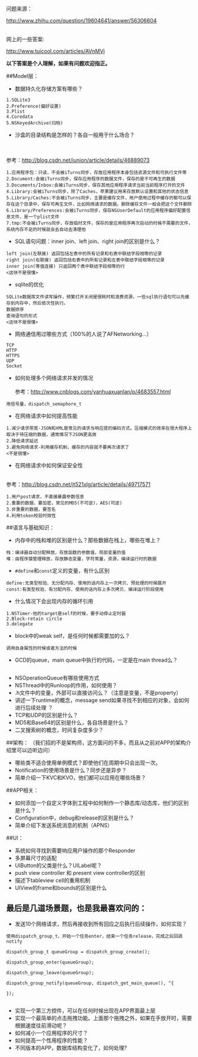 
<br><br><br>
问题来源：

<http://www.zhihu.com/question/19604641/answer/56306604>

<br>
网上的一些答案:<br>

<http://www.tuicool.com/articles/AVnMVj>

**以下答案是个人理解，如果有问题欢迎指正。**


##Model层：

* 数据持久化存储方案有哪些？

```
1.SQLite3
2.Preference(偏好设置)
3.Plist
4.Coredata
5.NSKeyedArchive(归档)
```

* 沙盒的目录结构是怎样的？各自一般用于什么场合？

<br><br>参考：<http://blog.csdn.net/iunion/article/details/46889073>

```
1.应用程序包：只读，不会被iTurns同步，存放应用程序本身包括资源文件和可执行文件等
2.Document:会被iTurns同步，保存应用程序的数据文件，保存的是不可再生的数据
3.Documents/Inbox:会被iTurns同步，保存其他应用程序请求当前当前程序打开的文件
4.Library:会被iTurns同步，除了Caches，苹果建议用来存放默认设置和其他的状态信息
5.Library/Caches:不会被iTurns同步，主要是缓存文件，用户使用过程中缓存的都可以保存在这个目录中，保存可再生文件，比如网络请求的数据。删除缓存文件一般会把这个文件删除
6.Library/Preferences:会被iTurns同步，保存NSUserDefault的应用程序偏好配置信息文件，是一个plist文件
7.tmp:不会被iTurns同步，存放临时文件，保存的是应用程序再次启动的时候不需要的文件，系统内存不足的时候就会去自动去清理他
```

* SQL语句问题：inner join、left join、right join的区别是什么？

```
left join(左联接) 返回包括左表中的所有记录和右表中联结字段相等的记录 
right join(右联接) 返回包括右表中的所有记录和左表中联结字段相等的记录
inner join(等值连接) 只返回两个表中联结字段相等的行
<这块不是很懂>
```

* sqlite的优化

```
SQLite数据库文件读写操作，频繁打开关闭是很耗时和浪费资源，一些sql执行语句可以先缓存到内存中，然后依次性执行。
数据排序
查询语句的形式
<这块不是很懂>
```


* 网络通信用过哪些方式（100%的人说了AFNetworking...）

```
TCP
HTTP
HTTPS
UDP
Socket
```

* 如何处理多个网络请求并发的情况
<br><br>参考：<http://www.cnblogs.com/yanhuaxuanlan/p/4683557.html>

```
用信号量，dispatch_semaphore_t
```

* 在网络请求中如何提高性能

```
1.减少请求带宽-JSON和XML是常见的请求与响应提的编码方式。压缩模式的效率在很大程序上取决于待压缩的数据，通常情况下JSON更高效
2.降低请求延迟
3.避免网络请求-利用缓存机制，缓存的内容就不要再次请求了
<不是很懂>
```


* 在网络请求中如何保证安全性

<br>参考：<http://blog.csdn.net/jt521xlg/article/details/49717571>

```
1.用户post请求，不直接暴露参数信息
2.重要的数据，要加密，常见的MD5(不可逆)，AES(可逆)
3.非重要的数据，要签名
4.利用token校验时效性
```


##语言与基础知识：

* 内存中的栈和堆的区别是什么？那些数据在栈上，哪些在堆上？

```
栈：编译器自动分配释放，存放函数的参数值，局部变量的值
堆：由程序猿管理释放，存放静态变量，字符常量，资源，编译运行时的数据
```

* `#define`和`const`定义的变量，有什么区别

```
define:无类型校验、无分配内存、使用的话内存上一次拷贝、预处理的时候展开
const:有类型校验、有分配内存、使用的话内存上多次拷贝、编译运行阶段使用

```

* 什么情况下会出现内存的循环引用

```
1.NSTimer-他的target是self的时候，要手动停止定时器
2.Block-retain circle
3.delegate
```

* block中的weak self，是任何时候都需要加的么？

```
调用自身属性的时候或者方法的时候
```

* GCD的queue，main queue中执行的代码，一定是在main thread么？

```

```
* NSOperationQueue有哪些使用方式
* NSThread中的Runloop的作用，如何使用？
* .h文件中的变量，外部可以直接访问么？（注意是变量，不是property）
* 讲述一下runtime的概念，message send如果寻找不到相应的对象，会如何进行后续处理 ？
* TCP和UDP的区别是什么？
* MD5和Base64的区别是什么，各自场景是什么？
* 二叉搜索树的概念，时间复杂度多少？

##架构：
（我们招的不是架构师，这方面问的不多，而且从之前对APP的架构介绍里可以边听边问）
* 哪些类不适合使用单例模式？即使他们在周期中只会出现一次。
* Notification的使用场景是什么？同步还是异步？
* 简单介绍一下KVC和KVO，他们都可以应用在哪些场景？

##APP相关：
* 如何添加一个自定义字体到工程中如何制作一个静态库/动态库，他们的区别是什么？
* Configuration中，debug和release的区别是什么？
* 简单介绍下发送系统消息的机制（APNS）

##UI：
* 系统如何寻找到需要响应用户操作的那个Responder
* 多屏幕尺寸的适配
* UIButton的父类是什么？UILabel呢？
* push view controller 和 present view controller的区别
* 描述下tableview cell的重用机制
* UIView的frame和bounds的区别是什么

## 最后是几道场景题，也是我最喜欢问的：
* 发送10个网络请求，然后再接收到所有回应之后执行后续操作，如何实现？

```
使用dispatch_group_t，开始一个任务enter，结束一个任务release，完成之后回调notify

dispatch_group_t queueGroup = dispatch_group_create();

dispatch_group_enter(queueGroup);

dispatch_group_leave(queueGroup);

dispatch_group_notify(queueGroup, dispatch_get_main_queue(), ^{

});


```


* 实现一个第三方控件，可以在任何时候出现在APP界面最上层
* 实现一个最简单的点击拖拽功能。上面那个拖拽之外，如果在手放开时，需要根据速度往前滑动呢？
* 如何减小一个应用程序的尺寸？
* 如何提高一个性用程序的性能？
* 不同版本的APP，数据库结构变化了，如何处理?